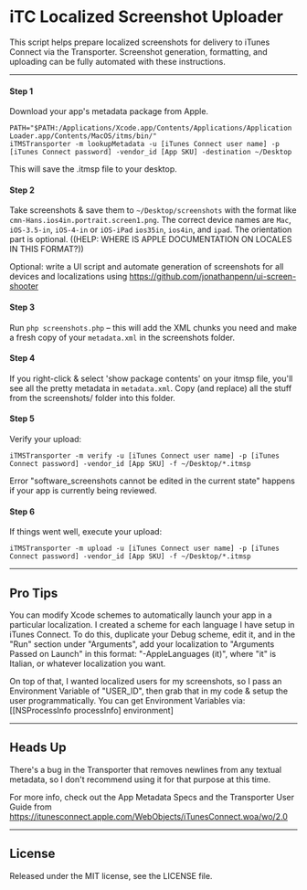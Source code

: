 iTC Localized Screenshot Uploader
=================================

This script helps prepare localized screenshots for delivery to iTunes Connect via the Transporter. Screenshot generation, formatting, and uploading can be fully automated with these instructions.

***

#### Step 1
Download your app's metadata package from Apple. 

    PATH="$PATH:/Applications/Xcode.app/Contents/Applications/Application Loader.app/Contents/MacOS/itms/bin/"
    iTMSTransporter -m lookupMetadata -u [iTunes Connect user name] -p [iTunes Connect password] -vendor_id [App SKU] -destination ~/Desktop

This will save the .itmsp file to your desktop.

#### Step 2
Take screenshots & save them to `~/Desktop/screenshots` with the format like `cmn-Hans.ios4in.portrait.screen1.png`. The correct device names are `Mac`, `iOS-3.5-in`, `iOS-4-in` or `iOS-iPad` `ios35in`, `ios4in`, and `ipad`. The orientation part is optional. ((HELP: WHERE IS APPLE DOCUMENTATION ON LOCALES IN THIS FORMAT?))

Optional: write a UI script and automate generation of screenshots for all devices and localizations using https://github.com/jonathanpenn/ui-screen-shooter

#### Step 3
Run `php screenshots.php` – this will add the XML chunks you need and make a fresh copy of your `metadata.xml` in the screenshots folder. 

#### Step 4
If you right-click & select 'show package contents' on your itmsp file, you'll see all the pretty metadata in `metadata.xml`. Copy (and replace) all the stuff from the screenshots/ folder into this folder.

#### Step 5
Verify your upload:

    iTMSTransporter -m verify -u [iTunes Connect user name] -p [iTunes Connect password] -vendor_id [App SKU] -f ~/Desktop/*.itmsp
    
Error "software_screenshots cannot be edited in the current state" happens if your app is currently being reviewed.

#### Step 6
If things went well, execute your upload:

    iTMSTransporter -m upload -u [iTunes Connect user name] -p [iTunes Connect password] -vendor_id [App SKU] -f ~/Desktop/*.itmsp
    
***

## Pro Tips
You can modify Xcode schemes to automatically launch your app in a particular localization. I created a scheme for each language I have setup in iTunes Connect. To do this, duplicate your Debug scheme, edit it, and in the "Run" section under "Arguments", add your localization to "Arguments Passed on Launch" in this format: "-AppleLanguages (it)", where "it" is Italian, or whatever localization you want.

On top of that, I wanted localized users for my screenshots, so I pass an Environment Variable of "USER_ID", then grab that in my code & setup the user programmatically. You can get Environment Variables via:
[[NSProcessInfo processInfo] environment]

***

## Heads Up

There's a bug in the Transporter that removes newlines from any textual metadata, so I don't recommend using it for that purpose at this time.

For more info, check out the App Metadata Specs and the Transporter User Guide from https://itunesconnect.apple.com/WebObjects/iTunesConnect.woa/wo/2.0

***

## License
Released under the MIT license, see the LICENSE file.
